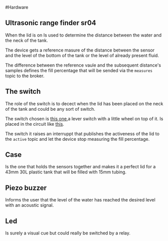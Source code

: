 #Hardware

## Ultrasonic range finder sr04
When the lid is on Is used to determine the distance between the water and the neck of the tank. 

The device gets a reference masure of the distance between the sensor and the level of the bottom of the tank or the level of already present fluid.

The difference between the reference vaule and the subsequent distance's samples defines the fill percentage that will be sended via the `measures` topic to the broker.

## The switch
The role of the switch is to decect when the lid has been placed on the neck of the tank and could be any sort of switch.

The switch chosen is [this one](http://smparts.com/product_info.php?cPath=2_602&products_id=6689),a lever switch with a little wheel on top of it.
Is placed in the circuit like [this](https://killerrobotics.files.wordpress.com/2015/09/lever-switch_bb.png).

The switch it raises an interruppt that publishes the activeness of the lid to the `active` topic and let the device stop measuring the fill percentage.

## Case
Is the one that holds the sensors together and makes it a perfect lid for a 43mm 30L plastic tank that will be filled with 15mm tubing.

## Piezo buzzer
Informs the user that the level of the water has reached the desired level with an acoustic signal.

## Led
Is surely a visual cue but could really be switched by a relay.